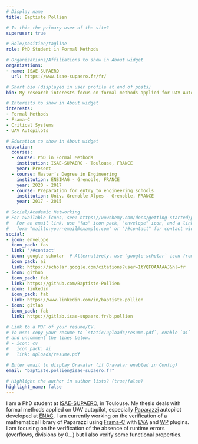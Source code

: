 ```yaml
---
# Display name
title: Baptiste Pollien

# Is this the primary user of the site?
superuser: true

# Role/position/tagline
role: PhD Student in Formal Methods

# Organizations/Affiliations to show in About widget
organizations:
- name: ISAE-SUPAERO
  url: https://www.isae-supaero.fr/fr/

# Short bio (displayed in user profile at end of posts)
bio: My research interests focus on formal methods applied for UAV Autopilot.

# Interests to show in About widget
interests:
- Formal Methods
- Frama-C
- Critical Systems
- UAV Autopilots

# Education to show in About widget
education:
  courses:
  - course: PhD in Formal Methods
    institution: ISAE-SUPAERO - Toulouse, FRANCE
    year: Present
  - course: Master’s Degree in Engineering
    institution: ENSIMAG - Grenoble, FRANCE
    year: 2020 - 2017
  - course: Preparation for entry to engineering schools
    institution: Univ. Grenoble Alpes - Grenoble, FRANCE
    year: 2017 - 2015

# Social/Academic Networking
# For available icons, see: https://wowchemy.com/docs/getting-started/page-builder/#icons
#   For an email link, use "fas" icon pack, "envelope" icon, and a link in the
#   form "mailto:your-email@example.com" or "/#contact" for contact widget.
social:
- icon: envelope
  icon_pack: fas
  link: '/#contact'
- icon: google-scholar  # Alternatively, use `google-scholar` icon from `ai` icon pack
  icon_pack: ai
  link: https://scholar.google.com/citations?user=1tYQFOAAAAAJ&hl=fr
- icon: github
  icon_pack: fab
  link: https://github.com/Baptiste-Pollien
- icon: linkedin
  icon_pack: fab
  link: https://www.linkedin.com/in/baptiste-pollien
- icon: gitlab
  icon_pack: fab
  link: https://gitlab.isae-supaero.fr/b.pollien

# Link to a PDF of your resume/CV.
# To use: copy your resume to `static/uploads/resume.pdf`, enable `ai` icons in `params.toml`, 
# and uncomment the lines below.
# - icon: cv
#   icon_pack: ai
#   link: uploads/resume.pdf

# Enter email to display Gravatar (if Gravatar enabled in Config)
email: "baptiste.pollien@isae-supaero.fr"

# Highlight the author in author lists? (true/false)
highlight_name: false
---
```


I am a PhD student at [ISAE-SUPAERO](https://www.isae-supaero.fr/), in Toulouse. My thesis deals with formal methods applied on UAV autopilot, especially [Paparazzi](https://wiki.paparazziuav.org/wiki/Main_Page) autopilot developed at [ENAC](https://www.enac.fr/). I am currently working on the verification of a mathematical library of Paparazzi using [Frama-C](https://frama-c.com/) with [EVA](https://frama-c.com/fc-plugins/eva.html) and [WP](https://frama-c.com/fc-plugins/wp.html) plugins. I am focusing on the verification of the absence of runtime errors (overflows, divisions by 0...)  but I also verify some functional properties.

<!-- {{< icon name="download" pack="fas" >}} Download my {{< staticref "uploads/demo_resume.pdf" "newtab" >}}resumé{{< /staticref >}}. -->
